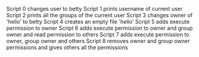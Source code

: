 Script 0 changes user to betty
Script 1 prints username of current user
Script 2 prints all the groups of the current user
Script 3 changes owner of 'hello' to betty
Script 4 creates an empty file 'hello'
Script 5 adds execute permission to owner
Script 6 adds execute permission to owner and group owner and read permission to others
Script 7 adds execute permission to owner, group owner and others
Script 8 removes owner and group owner permissions and gives others all the permissions

